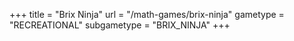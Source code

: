 +++
title = "Brix Ninja"
url = "/math-games/brix-ninja"
gametype = "RECREATIONAL"
subgametype = "BRIX_NINJA"
+++